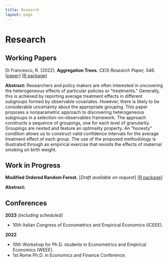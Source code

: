 ```yaml
---
title: Research
layout: page
---
```


# Research

## Working Papers
Di Francesco, R. (2022).
<b>**Aggregation Trees.**</b> <i>CEIS Research Paper, 546.</i>
[<a href="https://papers.ssrn.com/sol3/papers.cfm?abstract_id=4304256">paper</a>]
[<a href="https://riccardo-df.github.io/aggTrees/index.html">R package</a>]

**Abstract:** Researchers and policy makers are often interested in uncovering the heterogeneous effects of particular policies or "treatments." Generally, this is achieved by reporting average treatment effects in different subgroups formed by observable covariates. However, there is likely to be considerable uncertainty about the appropriate grouping. This paper proposes a nonparametric approach to discovering heterogeneous subgroups in a selection-on-observables framework. The approach constructs a sequence of groupings, one for each level of granularity. Groupings are nested and feature an optimality property. An "honesty" condition allows us to construct valid confidence intervals for the average treatment effect of each group. The use of the proposed methodology is illustrated through an empirical exercise that revisits the effects of maternal smoking on birth weight.

## Work in Progress
<b>**Modified Ordered Random Forest.**</b>
[*Draft available on request*]
[<a href="https://riccardo-df.github.io/morf/">R package</a>]

**Abstract:**

## Conferences
**2023** *(including scheduled)*
- 10th Italian Congress of Econometrics and Empirical Economics (ICEEE).

**2022** 
- 10th Workshop for Ph.D. students in Econometrics and Empirical Economics (WEEE).
- 1st Rome Ph.D. in Economics and Finance Conference.
